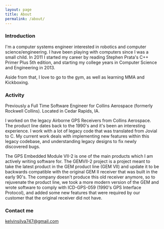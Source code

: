 ```yaml
---
layout: page
title: About
permalink: /about/
---
```

### Introduction

I'm a computer systems engineer interested in robotics and computer science/engineering. I have been playing with computers since I was a small child. In 2011 I started my career by reading Stephen Prata's C++ Primer Plus 5th edition, and starting my college years in Computer Science and Engineering in 2013. 

Aside from that, I love to go to the gym, as well as learning MMA and Kickboxing.


### Activity

Previously a Full Time Software Engineer for Collins Aerospace (formerly Rockwell Collins). Located in Cedar Rapids, IA.

I worked on the legacy Airborne GPS Receivers from Collins Aerospace. The product line dates back to the 1990's and it's been an interesting experience. I work with a lot of legacy code that was translated from Jovial to C. My current work deals with implementing new features within this legacy codebase, and understanding legacy designs to fix newly discovered bugs. 

The GPS Embedded Module VII-2 is one of the main products which I am actively writing software for. The GEMVII-2 project is a project meant to take the latest product in the GEM product line (GEM VII) and update it to be backwards compatible with the original GEM II receiver that was built in the early 90's. The company doesn't produce this old receiver anymore, so to rejuvenate the product line, we took a more modern version of the GEM and wrote software to comply with ICD-GPS-059 (1990's GPS Interface Protocol), and added some new features that were required by our customer that the original receiver did not have.


### Contact me

[kelvinsilva747@gmail.com](mailto:kelvinsilva747@gmail.com)
